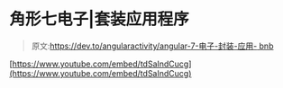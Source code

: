 # 角形七电子|套装应用程序

> 原文:[https://dev.to/angularactivity/angular-7-电子-封装-应用- bnb](https://dev.to/angularactivity/angular-7---electron--package-app--bnb)

[https://www.youtube.com/embed/tdSaIndCucg](https://www.youtube.com/embed/tdSaIndCucg)